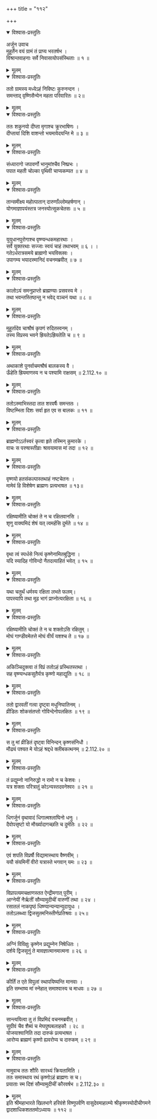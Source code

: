 +++
title = "११२"

+++

<details open><summary>विश्वास-प्रस्तुतिः</summary>

अर्जुन उवाच  
मुहूर्तेन वयं ग्रामं तं प्राप्य भरतर्षभ ।  
विश्रान्तवाहनाः सर्वे निवासायोपसंस्थिताः ॥ १ ॥
</details>

<details><summary>मूलम्</summary>

अर्जुन उवाच  
मुहूर्तेन वयं ग्रामं तं प्राप्य भरतर्षभ ।  
विश्रान्तवाहनाः सर्वे निवासायोपसंस्थिताः ॥ १ ॥
</details>

<details open><summary>विश्वास-प्रस्तुतिः</summary>

ततो ग्रामस्य मध्येऽहं निविष्टः कुरुनन्दन ।  
समन्ताद् वृष्णिसैन्येन महता परिवारितः ॥ २॥
</details>

<details><summary>मूलम्</summary>

ततो ग्रामस्य मध्येऽहं निविष्टः कुरुनन्दन ।  
समन्ताद् वृष्णिसैन्येन महता परिवारितः ॥ २॥
</details>

<details open><summary>विश्वास-प्रस्तुतिः</summary>

ततः शकुनयो दीप्ता मृगाश्च क्रूरभाषिणः ।  
दीप्तायां दिशि वाशन्तो भयमावेदयन्ति मे ॥ ३ ॥
</details>

<details><summary>मूलम्</summary>

ततः शकुनयो दीप्ता मृगाश्च क्रूरभाषिणः ।  
दीप्तायां दिशि वाशन्तो भयमावेदयन्ति मे ॥ ३ ॥
</details>

<details open><summary>विश्वास-प्रस्तुतिः</summary>

संध्यारागो जपावर्णो भानुमांश्चैव निष्प्रभः ।  
पपात महती चोल्का पृथिवी चाप्यकम्पत ॥ ४ ॥
</details>

<details><summary>मूलम्</summary>

संध्यारागो जपावर्णो भानुमांश्चैव निष्प्रभः ।  
पपात महती चोल्का पृथिवी चाप्यकम्पत ॥ ४ ॥
</details>

<details open><summary>विश्वास-प्रस्तुतिः</summary>

तान्समीक्ष्य महोत्पातान् दारुणाँल्लोमहर्षणान् ।  
योगमाज्ञापयंस्तत्र जनस्योत्सुकचेतसः ॥ ५ ॥
</details>

<details><summary>मूलम्</summary>

तान्समीक्ष्य महोत्पातान् दारुणाँल्लोमहर्षणान् ।  
योगमाज्ञापयंस्तत्र जनस्योत्सुकचेतसः ॥ ५ ॥
</details>

<details open><summary>विश्वास-प्रस्तुतिः</summary>

युयुधानपुरोगाश्च वृष्ण्यन्धकमहारथाः ।  
सर्वे युक्तरथाः सज्जाः स्वयं चाहं तथाभवम् ॥ ६ । ।  
गतेऽर्धरात्रसमये ब्राह्मणो भयविक्लवः ।  
उपागम्य भयादस्मानिदं वचनमब्रवीत् ॥ ७ ॥
</details>

<details><summary>मूलम्</summary>

युयुधानपुरोगाश्च वृष्ण्यन्धकमहारथाः ।  
सर्वे युक्तरथाः सज्जाः स्वयं चाहं तथाभवम् ॥ ६ । ।  
गतेऽर्धरात्रसमये ब्राह्मणो भयविक्लवः ।  
उपागम्य भयादस्मानिदं वचनमब्रवीत् ॥ ७ ॥
</details>

<details open><summary>विश्वास-प्रस्तुतिः</summary>

कालोऽयं समनुप्राप्तो ब्राह्मण्याः प्रसवस्य मे ।  
तथा भवन्तस्तिष्ठन्तु न भवेद् वञ्चनं यथा ॥ ८ ॥
</details>

<details><summary>मूलम्</summary>

कालोऽयं समनुप्राप्तो ब्राह्मण्याः प्रसवस्य मे ।  
तथा भवन्तस्तिष्ठन्तु न भवेद् वञ्चनं यथा ॥ ८ ॥
</details>

<details open><summary>विश्वास-प्रस्तुतिः</summary>

मुहूर्तादेव चाश्रौषं कृपणं रुदितस्वनम् ।  
तस्य विप्रस्य भवने ह्रियतेऽह्रियतेति च ॥ ९ ॥
</details>

<details><summary>मूलम्</summary>

मुहूर्तादेव चाश्रौषं कृपणं रुदितस्वनम् ।  
तस्य विप्रस्य भवने ह्रियतेऽह्रियतेति च ॥ ९ ॥
</details>

<details open><summary>विश्वास-प्रस्तुतिः</summary>

अथाकाशे पुनर्वाचमश्रौषं बालकस्य वै ।  
ऊँहेति ह्रियमाणस्य न च पश्यामि राक्षसम् ॥ 2.112.१० ॥
</details>

<details><summary>मूलम्</summary>

अथाकाशे पुनर्वाचमश्रौषं बालकस्य वै ।  
ऊँहेति ह्रियमाणस्य न च पश्यामि राक्षसम् ॥ 2.112.१० ॥
</details>

<details open><summary>विश्वास-प्रस्तुतिः</summary>

ततोऽस्माभिस्तदा तात शरवर्षैः समन्ततः ।  
विष्टम्भिता दिशः सर्वा हृत एव स बालकः ॥ ११ ॥
</details>

<details><summary>मूलम्</summary>

ततोऽस्माभिस्तदा तात शरवर्षैः समन्ततः ।  
विष्टम्भिता दिशः सर्वा हृत एव स बालकः ॥ ११ ॥
</details>

<details open><summary>विश्वास-प्रस्तुतिः</summary>

ब्राह्मणोऽऽर्तस्वरं कृत्वा हृते तस्मिन् कुमारके ।  
वाचः स परुषास्तीव्राः श्रावयामास मां तदा ॥ १२ ॥
</details>

<details><summary>मूलम्</summary>

ब्राह्मणोऽऽर्तस्वरं कृत्वा हृते तस्मिन् कुमारके ।  
वाचः स परुषास्तीव्राः श्रावयामास मां तदा ॥ १२ ॥
</details>

<details open><summary>विश्वास-प्रस्तुतिः</summary>

वृष्णयो हतसंकल्पास्तथाहं नष्टचेतनः ।  
मामेवं हि विशेषेण ब्राह्मणः प्रत्यभाषत ॥ १३॥
</details>

<details><summary>मूलम्</summary>

वृष्णयो हतसंकल्पास्तथाहं नष्टचेतनः ।  
मामेवं हि विशेषेण ब्राह्मणः प्रत्यभाषत ॥ १३॥
</details>

<details open><summary>विश्वास-प्रस्तुतिः</summary>

रक्षिष्यामीति चोक्तं ते न च रक्षितवानसि ।  
शृणु वाक्यमिदं शेषं यत् त्वमर्हसि दुर्मते ॥ १४ ॥
</details>

<details><summary>मूलम्</summary>

रक्षिष्यामीति चोक्तं ते न च रक्षितवानसि ।  
शृणु वाक्यमिदं शेषं यत् त्वमर्हसि दुर्मते ॥ १४ ॥
</details>

<details open><summary>विश्वास-प्रस्तुतिः</summary>

वृथा त्वं स्पर्धसे नित्यं कृष्णेनामितबुद्धिना ।  
यदि स्यादिह गोविन्दो नैतदत्याहितं भवेत् ॥ १५ ॥
</details>

<details><summary>मूलम्</summary>

वृथा त्वं स्पर्धसे नित्यं कृष्णेनामितबुद्धिना ।  
यदि स्यादिह गोविन्दो नैतदत्याहितं भवेत् ॥ १५ ॥
</details>

<details open><summary>विश्वास-प्रस्तुतिः</summary>

यथा चतुर्थं धर्मस्य रक्षिता लभते फलम्।  
पापस्यापि तथा मूढ भागं प्राप्नोत्यरक्षिता ॥ १६ ॥
</details>

<details><summary>मूलम्</summary>

यथा चतुर्थं धर्मस्य रक्षिता लभते फलम्।  
पापस्यापि तथा मूढ भागं प्राप्नोत्यरक्षिता ॥ १६ ॥
</details>

<details open><summary>विश्वास-प्रस्तुतिः</summary>

रक्षिष्यामीति चोक्तं ते न च शक्तोऽसि रक्षितुम् ।  
मोघं गाण्डीवमेतत्ते मोघं वीर्यं यशश्च ते ॥ १७ ॥
</details>

<details><summary>मूलम्</summary>

रक्षिष्यामीति चोक्तं ते न च शक्तोऽसि रक्षितुम् ।  
मोघं गाण्डीवमेतत्ते मोघं वीर्यं यशश्च ते ॥ १७ ॥
</details>

<details open><summary>विश्वास-प्रस्तुतिः</summary>

अकिञ्चिदुक्त्वा तं विप्रं ततोऽहं प्रस्थितस्तथा ।  
सह वृष्ण्यन्धकसुतैर्यत्र कृष्णो महाद्युतिः ॥ १८ ॥
</details>

<details><summary>मूलम्</summary>

अकिञ्चिदुक्त्वा तं विप्रं ततोऽहं प्रस्थितस्तथा ।  
सह वृष्ण्यन्धकसुतैर्यत्र कृष्णो महाद्युतिः ॥ १८ ॥
</details>

<details open><summary>विश्वास-प्रस्तुतिः</summary>

ततो द्वारवतीं गत्वा दृष्ट्वा मधुनिघातिनम् ।  
व्रीडितः शोकसंतप्तो गोविन्देनोपलक्षितः ॥ १९ ॥
</details>

<details><summary>मूलम्</summary>

ततो द्वारवतीं गत्वा दृष्ट्वा मधुनिघातिनम् ।  
व्रीडितः शोकसंतप्तो गोविन्देनोपलक्षितः ॥ १९ ॥
</details>

<details open><summary>विश्वास-प्रस्तुतिः</summary>

स तु मां व्रीडितं दृष्ट्वा विनिन्दन् कृष्णसंनिधौ ।  
मौढ्यं पश्यत मे योऽहं श्रद्दधे क्लीबकत्थनम् ॥ 2.112.२० ॥
</details>

<details><summary>मूलम्</summary>

स तु मां व्रीडितं दृष्ट्वा विनिन्दन् कृष्णसंनिधौ ।  
मौढ्यं पश्यत मे योऽहं श्रद्दधे क्लीबकत्थनम् ॥ 2.112.२० ॥
</details>

<details open><summary>विश्वास-प्रस्तुतिः</summary>

तं प्रद्युम्नो नानिरुद्धो न रामो न च केशवः ।  
यत्र शक्ताः परित्रातुं कोऽन्यस्तदवनेश्वरः ॥ २१ ॥
</details>

<details><summary>मूलम्</summary>

तं प्रद्युम्नो नानिरुद्धो न रामो न च केशवः ।  
यत्र शक्ताः परित्रातुं कोऽन्यस्तदवनेश्वरः ॥ २१ ॥
</details>

<details open><summary>विश्वास-प्रस्तुतिः</summary>

धिगर्जुनं वृथावादं धिगात्मश्लाघिनो धनुः ।  
दैवोपसृष्टो यो मौर्ख्यादागच्छति च दुर्मतिः ॥ २२ ॥
</details>

<details><summary>मूलम्</summary>

धिगर्जुनं वृथावादं धिगात्मश्लाघिनो धनुः ।  
दैवोपसृष्टो यो मौर्ख्यादागच्छति च दुर्मतिः ॥ २२ ॥
</details>

<details open><summary>विश्वास-प्रस्तुतिः</summary>

एवं शपति विप्रर्षौ विद्यामास्थाय वैष्णवीम् ।  
ययौ संयमिनीं वीरो यत्रास्ते भगवान् यमः ॥ २३ ॥
</details>

<details><summary>मूलम्</summary>

एवं शपति विप्रर्षौ विद्यामास्थाय वैष्णवीम् ।  
ययौ संयमिनीं वीरो यत्रास्ते भगवान् यमः ॥ २३ ॥
</details>

<details open><summary>विश्वास-प्रस्तुतिः</summary>

विप्रापत्यमचक्षाणस्तत ऐन्द्रीमगात् पुरीम् ।  
आग्नेयीं नैर्ऋतीं सौम्यामुदीचीं वारुणीं तथा ॥ २४ ।  
रसातलं नाकपृष्ठं धिष्ण्यान्यन्यान्युदायुधः ।  
ततोऽलब्ध्वा द्विजसुतमनिस्तीर्णप्रतिश्रवः ॥ २५॥
</details>

<details><summary>मूलम्</summary>

विप्रापत्यमचक्षाणस्तत ऐन्द्रीमगात् पुरीम् ।  
आग्नेयीं नैर्ऋतीं सौम्यामुदीचीं वारुणीं तथा ॥ २४ ।  
रसातलं नाकपृष्ठं धिष्ण्यान्यन्यान्युदायुधः ।  
ततोऽलब्ध्वा द्विजसुतमनिस्तीर्णप्रतिश्रवः ॥ २५॥
</details>

<details open><summary>विश्वास-प्रस्तुतिः</summary>

अग्निं विविक्षुः कृष्णेन प्रद्युम्नेन निषेधितः ।  
दर्शये द्विजसूनुं ते मावज्ञात्मानमात्मना ॥ २६ ॥
</details>

<details><summary>मूलम्</summary>

अग्निं विविक्षुः कृष्णेन प्रद्युम्नेन निषेधितः ।  
दर्शये द्विजसूनुं ते मावज्ञात्मानमात्मना ॥ २६ ॥
</details>

<details open><summary>विश्वास-प्रस्तुतिः</summary>

कीर्तिं त एते विपुलां स्थापयिष्यन्ति मानवाः ।  
इति सम्भाष्य मां स्नेहात् समाश्वास्य च माधवः ॥ २७ ॥
</details>

<details><summary>मूलम्</summary>

कीर्तिं त एते विपुलां स्थापयिष्यन्ति मानवाः ।  
इति सम्भाष्य मां स्नेहात् समाश्वास्य च माधवः ॥ २७ ॥
</details>

<details open><summary>विश्वास-प्रस्तुतिः</summary>

सान्त्ययित्वा तु तं विप्रमिदं वचनमब्रवीत् ।  
सुग्रीवं चैव शैब्यं च मेघपुष्पबलाहकौ । २८ ॥  
योजयाश्वानिति तदा दारुकं प्रत्यभाषत ।  
आरोप्य ब्राह्मणं कृष्णो ह्यवरोप्य च दारुकम् ॥ २९ ॥
</details>

<details><summary>मूलम्</summary>

सान्त्ययित्वा तु तं विप्रमिदं वचनमब्रवीत् ।  
सुग्रीवं चैव शैब्यं च मेघपुष्पबलाहकौ । २८ ॥  
योजयाश्वानिति तदा दारुकं प्रत्यभाषत ।  
आरोप्य ब्राह्मणं कृष्णो ह्यवरोप्य च दारुकम् ॥ २९ ॥
</details>

<details open><summary>विश्वास-प्रस्तुतिः</summary>

मामुवाच ततः शौरिः सारथ्यं क्रियतामिति ।  
ततः समास्थाय रथं कृष्णोऽहं ब्राह्मणः स च।  
प्रयाताः स्म दिशं सौम्यामुदीचीं कौरवर्षभ ॥ 2.112.३० ॥
</details>

<details><summary>मूलम्</summary>

मामुवाच ततः शौरिः सारथ्यं क्रियतामिति ।  
ततः समास्थाय रथं कृष्णोऽहं ब्राह्मणः स च।  
प्रयाताः स्म दिशं सौम्यामुदीचीं कौरवर्षभ ॥ 2.112.३० ॥
</details>
इति श्रीमहाभारते खिलभागे हरिवंशे विष्णुपर्वणि वासुदेवमाहात्म्ये श्रीकृष्णस्योदीचीगमने द्वादशाधिकशततमोऽध्यायः ॥ ११२ ॥